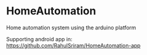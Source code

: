 # HomeAutomation
Home automation system using the arduino platform

Supporting android app in: https://github.com/RahulSriram/HomeAutomation-app
